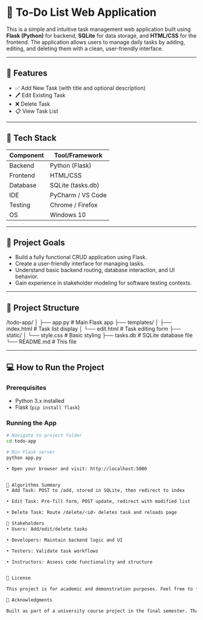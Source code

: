 # 📝 To-Do List Web Application

This is a simple and intuitive task management web application built using **Flask (Python)** for backend, **SQLite** for data storage, and **HTML/CSS** for the frontend. The application allows users to manage daily tasks by adding, editing, and deleting them with a clean, user-friendly interface.

---

## 🚀 Features

- ✅ Add New Task (with title and optional description)  
- 🖊️ Edit Existing Task  
- ❌ Delete Task  
- 📋 View Task List  

---

## 🔧 Tech Stack

| Component     | Tool/Framework         |
|---------------|------------------------|
| Backend       | Python (Flask)         |
| Frontend      | HTML/CSS               |
| Database      | SQLite (tasks.db)      |
| IDE           | PyCharm / VS Code      |
| Testing       | Chrome / Firefox       |
| OS            | Windows 10             |

---

## 📘 Project Goals

- Build a fully functional CRUD application using Flask.
- Create a user-friendly interface for managing tasks.
- Understand basic backend routing, database interaction, and UI behavior.
- Gain experience in stakeholder modeling for software testing contexts.

---

## 📌 Project Structure

/todo-app/
│
├── app.py # Main Flask app
├── templates/
│ ├── index.html # Task list display
│ └── edit.html # Task editing form
├── static/
│ └── style.css # Basic styling
├── tasks.db # SQLite database file
└── README.md # This file



---

## 💻 How to Run the Project

### Prerequisites
- Python 3.x installed
- Flask (`pip install flask`)

### Running the App

```bash
# Navigate to project folder
cd todo-app

# Run Flask server
python app.py

• Open your browser and visit: http://localhost:5000


🔁 Algorithms Summary
• Add Task: POST to /add, stored in SQLite, then redirect to index

• Edit Task: Pre-fill form, POST update, redirect with modified list

• Delete Task: Route /delete/<id> deletes task and reloads page

👤 Stakeholders
• Users: Add/edit/delete tasks

• Developers: Maintain backend logic and UI

• Testers: Validate task workflows

• Instructors: Assess code functionality and structure


📄 License

This project is for academic and demonstration purposes. Feel free to fork and enhance it.

🙌 Acknowledgments

Built as part of a university course project in the final semester. Thanks to all the instructors and peers who supported the development.

